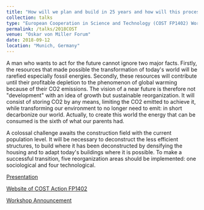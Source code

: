 ```yaml
---
title: "How will we plan and build in 25 years and how will this process be regulated?"
collection: talks
type: "European Cooperation in Science and Technology (COST FP1402) Workshop"
permalink: /talks/2018COST
venue: "Oskar von Miller Forum"
date: 2018-09-12
location: "Munich, Germany"
---
```


A man who wants to act for the future cannot ignore two major facts. Firstly, the resources that made possible the transformation of today's world will be rarefied especially fossil energies. Secondly, these resources will contribute until their profitable depletion to the phenomenon of global warming because of their CO2 emissions. The vision of a near future is therefore not "development" with an idea of growth but sustainable reorganization. It will consist of storing CO2 by any means, limiting the CO2 emitted to achieve it, while transforming our environment to no longer need to emit: in short decarbonize our world. Actually, to create this world the energy that can be consumed is the sixth of what our parents had.

A colossal challenge awaits the construction field with the current population level. It will be necessary to deconstruct the less efficient structures, to build where it has been deconstructed by densifying the housing and to adapt today's buildings where it is possible. To make a successful transition, five reorganization areas should be implemented: one sociological and four technological.

[Presentation](http://gamerro.github.io/files/PresentationCOST.pdf)

[Website of COST Action FP1402](http://www.costfp1402.tum.de/home/)

[Workshop Announcement](http://gamerro.github.io/files/FP1402_Workshop_Munich_Announcement.pdf)
